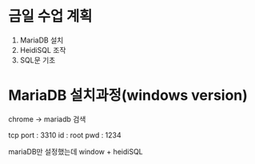 # 금일 수업 계획
1. MariaDB 설치
2. HeidiSQL 조작
3. SQL문 기초

# MariaDB 설치과정(windows version)
chrome -> mariadb 검색

tcp port : 3310
id : root
pwd : 1234

mariaDB만 설정했는데 window + heidiSQL